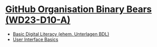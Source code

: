 # [GitHub Organisation Binary Bears (WD23-D10-A)](https://kurs-uebersicht-wd-23-d10-a.vercel.app/)

- [Basic Digital Literacy (ehem. Unterlagen BDL)](./BDL/)
- [User Interface Basics](https://github.com/WD-23-D10-A/User-Interface-Basics)
